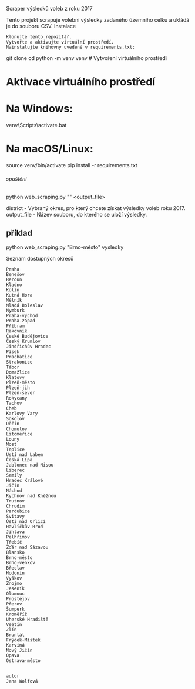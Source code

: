 Scraper výsledků voleb z roku 2017

Tento projekt scrapuje volební výsledky zadaného územního celku a ukládá je do souboru CSV.
Instalace

    Klonujte tento repozitář.
    Vytvořte a aktivujte virtuální prostředí.
    Nainstalujte knihovny uvedené v requirements.txt:

git clone <repo-url>
cd <repo-directory>
python -m venv venv  # Vytvoření virtuálního prostředí
# Aktivace virtuálního prostředí
# Na Windows:
venv\Scripts\activate.bat
# Na macOS/Linux:
source venv/bin/activate
pip install -r requirements.txt


###### spuštění #######
python web_scraping.py "<district>" <output_file>

district - Vybraný okres, pro který chcete získat výsledky voleb roku 2017.
output_file - Název souboru, do kterého se uloží výsledky.

## příklad ##

python web_scraping.py "Brno-město" vysledky


Seznam dostupných okresů

    Praha
    Benešov
    Beroun
    Kladno
    Kolín
    Kutná Hora
    Mělník
    Mladá Boleslav
    Nymburk
    Praha-východ
    Praha-západ
    Příbram
    Rakovník
    České Budějovice
    Český Krumlov
    Jindřichův Hradec
    Písek
    Prachatice
    Strakonice
    Tábor
    Domažlice
    Klatovy
    Plzeň-město
    Plzeň-jih
    Plzeň-sever
    Rokycany
    Tachov
    Cheb
    Karlovy Vary
    Sokolov
    Děčín
    Chomutov
    Litoměřice
    Louny
    Most
    Teplice
    Ústí nad Labem
    Česká Lípa
    Jablonec nad Nisou
    Liberec
    Semily
    Hradec Králové
    Jičín
    Náchod
    Rychnov nad Kněžnou
    Trutnov
    Chrudim
    Pardubice
    Svitavy
    Ústí nad Orlicí
    Havlíčkův Brod
    Jihlava
    Pelhřimov
    Třebíč
    Žďár nad Sázavou
    Blansko
    Brno-město
    Brno-venkov
    Břeclav
    Hodonín
    Vyškov
    Znojmo
    Jeseník
    Olomouc
    Prostějov
    Přerov
    Šumperk
    Kroměříž
    Uherské Hradiště
    Vsetín
    Zlín
    Bruntál
    Frýdek-Místek
    Karviná
    Nový Jičín
    Opava
    Ostrava-město


    autor
    Jana Wolfová
